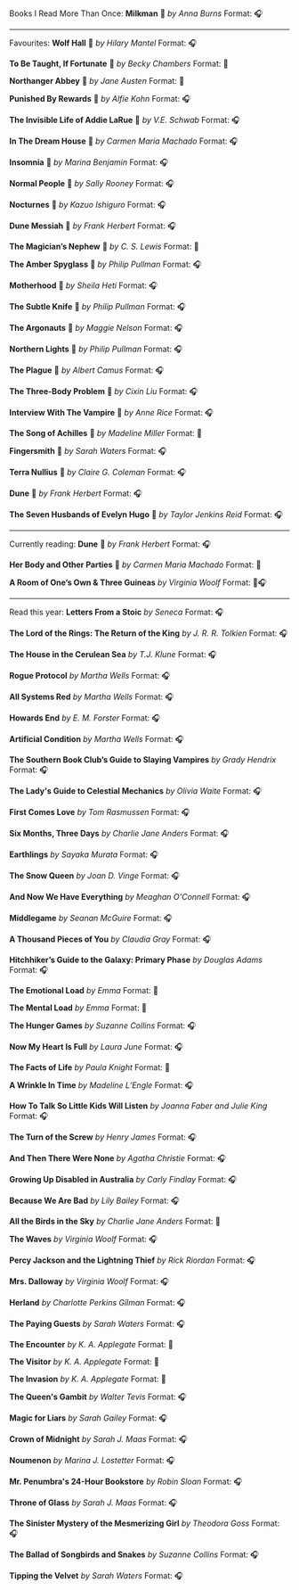 Books I Read More Than Once:
**Milkman** 🌟
*by Anna Burns*
Format: 🎧

---

Favourites:
**Wolf Hall** 🌟
*by Hilary Mantel*
Format: 🎧

**To Be Taught, If Fortunate** 🌟
*by Becky Chambers*
Format: 📖

**Northanger Abbey** 🌟
*by Jane Austen*
Format: 💾

**Punished By Rewards** 🌟
*by Alfie Kohn*
Format: 🎧

**The Invisible Life of Addie LaRue** 🌟
*by V.E. Schwab*
Format: 🎧

**In The Dream House** 🌟
*by Carmen Maria Machado*
Format: 🎧

**Insomnia** 🌟
*by Marina Benjamin*
Format: 🎧

**Normal People** 🌟
*by Sally Rooney*
Format: 🎧

**Nocturnes** 🌟
*by Kazuo Ishiguro*
Format: 🎧

**Dune Messiah** 🌟
*by Frank Herbert*
Format: 🎧

**The Magician’s Nephew** 🌟
*by C. S. Lewis*
Format: 📖

**The Amber Spyglass** 🌟
*by Philip Pullman*
Format: 🎧

**Motherhood** 🌟
*by Sheila Heti*
Format: 🎧

**The Subtle Knife** 🌟
*by Philip Pullman*
Format: 🎧

**The Argonauts** 🌟
*by Maggie Nelson*
Format: 🎧

**Northern Lights** 🌟
*by Philip Pullman*
Format: 🎧

**The Plague** 🌟
*by Albert Camus*
Format: 🎧

**The Three-Body Problem** 🌟
*by Cixin Liu*
Format: 🎧

**Interview With The Vampire** 🌟
*by Anne Rice*
Format: 🎧

**The Song of Achilles** 🌟
*by Madeline Miller*
Format: 💾

**Fingersmith** 🌟
*by Sarah Waters*
Format: 🎧

**Terra Nullius** 🌟
*by Claire G. Coleman*
Format: 🎧

**Dune** 🌟
*by Frank Herbert*
Format: 🎧

**The Seven Husbands of Evelyn Hugo** 🌟
*by Taylor Jenkins Reid*
Format: 🎧

---

Currently reading:
**Dune** 🌟
*by Frank Herbert*
Format: 🎧

**Her Body and Other Parties** 🌟
*by Carmen Maria Machado*
Format: 📖

**A Room of One’s Own & Three Guineas**
*by Virginia Woolf*
Format: 💾🎧

---

Read this year:
**Letters From a Stoic**
*by Seneca*
Format: 🎧

**The Lord of the Rings: The Return of the King**
*by J. R. R. Tolkien*
Format: 🎧

**The House in the Cerulean Sea**
*by T.J. Klune*
Format: 🎧

**Rogue Protocol**
*by Martha Wells*
Format: 🎧

**All Systems Red**
*by Martha Wells*
Format: 🎧

**Howards End**
*by E. M. Forster*
Format: 🎧

**Artificial Condition**
*by Martha Wells*
Format: 🎧

**The Southern Book Club’s Guide to Slaying Vampires**
*by Grady Hendrix*
Format: 🎧

**The Lady's Guide to Celestial Mechanics**
*by Olivia Waite*
Format: 🎧

**First Comes Love**
*by Tom Rasmussen*
Format: 🎧

**Six Months, Three Days**
*by Charlie Jane Anders*
Format: 🎧

**Earthlings**
*by Sayaka Murata*
Format: 🎧

**The Snow Queen**
*by Joan D. Vinge*
Format: 🎧

**And Now We Have Everything**
*by Meaghan O'Connell*
Format: 🎧

**Middlegame**
*by Seanan McGuire*
Format: 🎧

**A Thousand Pieces of You**
*by Claudia Gray*
Format: 🎧

**Hitchhiker’s Guide to the Galaxy: Primary Phase**
*by Douglas Adams*
Format: 🎧

**The Emotional Load**
*by Emma*
Format: 📖

**The Mental Load**
*by Emma*
Format: 📖

**The Hunger Games**
*by Suzanne Collins*
Format: 🎧

**Now My Heart Is Full**
*by Laura June*
Format: 🎧

**The Facts of Life**
*by Paula Knight*
Format: 💾

**A Wrinkle In Time**
*by Madeline L’Engle*
Format: 🎧

**How To Talk So Little Kids Will Listen**
*by Joanna Faber and Julie King*
Format: 🎧

**The Turn of the Screw**
*by Henry James*
Format: 🎧

**And Then There Were None**
*by Agatha Christie*
Format: 🎧

**Growing Up Disabled in Australia**
*by Carly Findlay*
Format: 🎧

**Because We Are Bad**
*by Lily Bailey*
Format: 🎧

**All the Birds in the Sky**
*by Charlie Jane Anders*
Format: 💾

**The Waves**
*by Virginia Woolf*
Format: 🎧

**Percy Jackson and the Lightning Thief**
*by Rick Riordan*
Format: 🎧

**Mrs. Dalloway**
*by Virginia Woolf*
Format: 🎧

**Herland**
*by Charlotte Perkins Gilman*
Format: 🎧

**The Paying Guests**
*by Sarah Waters*
Format: 🎧

**The Encounter**
*by K. A. Applegate*
Format: 💾

**The Visitor**
*by K. A. Applegate*
Format: 💾

**The Invasion**
*by K. A. Applegate*
Format: 💾

**The Queen's Gambit**
*by Walter Tevis*
Format: 🎧

**Magic for Liars**
*by Sarah Gailey*
Format: 🎧

**Crown of Midnight**
*by Sarah J. Maas*
Format: 🎧

**Noumenon**
*by Marina J. Lostetter*
Format: 🎧

**Mr. Penumbra's 24-Hour Bookstore**
*by Robin Sloan*
Format: 🎧

**Throne of Glass**
*by Sarah J. Maas*
Format: 🎧

**The Sinister Mystery of the Mesmerizing Girl**
*by Theodora Goss*
Format: 🎧

**The Ballad of Songbirds and Snakes**
*by Suzanne Collins*
Format: 🎧

**Tipping the Velvet**
*by Sarah Waters*
Format: 🎧

